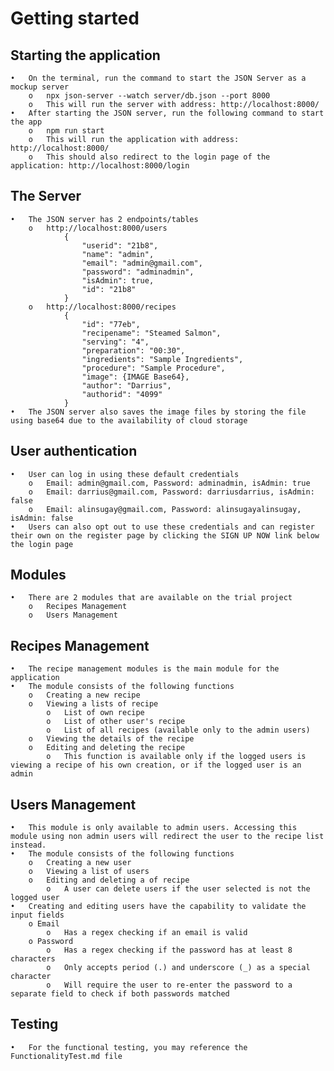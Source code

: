 # Getting started

## Starting the application
    •	On the terminal, run the command to start the JSON Server as a mockup server
        o	npx json-server --watch server/db.json --port 8000
        o   This will run the server with address: http://localhost:8000/
    •	After starting the JSON server, run the following command to start the app
        o	npm run start
        o   This will run the application with address: http://localhost:8000/
        o	This should also redirect to the login page of the application: http://localhost:8000/login

## The Server
    •   The JSON server has 2 endpoints/tables
        o   http://localhost:8000/users
                {
                    "userid": "21b8",
                    "name": "admin",
                    "email": "admin@gmail.com",
                    "password": "adminadmin",
                    "isAdmin": true,
                    "id": "21b8"
                }
        o   http://localhost:8000/recipes
                {
                    "id": "77eb",
                    "recipename": "Steamed Salmon",
                    "serving": "4",
                    "preparation": "00:30",
                    "ingredients": "Sample Ingredients",
                    "procedure": "Sample Procedure",
                    "image": {IMAGE Base64},
                    "author": "Darrius",
                    "authorid": "4099"
                }
    •   The JSON server also saves the image files by storing the file using base64 due to the availability of cloud storage
    

## User authentication
    •	User can log in using these default credentials
        o	Email: admin@gmail.com, Password: adminadmin, isAdmin: true
        o	Email: darrius@gmail.com, Password: darriusdarrius, isAdmin: false
        o	Email: alinsugay@gmail.com, Password: alinsugayalinsugay, isAdmin: false
    •	Users can also opt out to use these credentials and can register their own on the register page by clicking the SIGN UP NOW link below the login page



## Modules
    •   There are 2 modules that are available on the trial project
        o   Recipes Management
        o   Users Management

## Recipes Management
    •   The recipe management modules is the main module for the application
    •   The module consists of the following functions
        o   Creating a new recipe
        o   Viewing a lists of recipe
            o   List of own recipe
            o   List of other user's recipe
            o   List of all recipes (available only to the admin users)
        o   Viewing the details of the recipe
        o   Editing and deleting the recipe
            o   This function is available only if the logged users is viewing a recipe of his own creation, or if the logged user is an admin

## Users Management
    •   This module is only available to admin users. Accessing this module using non admin users will redirect the user to the recipe list instead.
    •   The module consists of the following functions
        o   Creating a new user
        o   Viewing a list of users
        o   Editing and deleting a of recipe
            o   A user can delete users if the user selected is not the logged user
    •   Creating and editing users have the capability to validate the input fields
        o Email
            o   Has a regex checking if an email is valid
        o Password
            o   Has a regex checking if the password has at least 8 characters
            o   Only accepts period (.) and underscore (_) as a special character
            o   Will require the user to re-enter the password to a separate field to check if both passwords matched


## Testing
    •   For the functional testing, you may reference the FunctionalityTest.md file